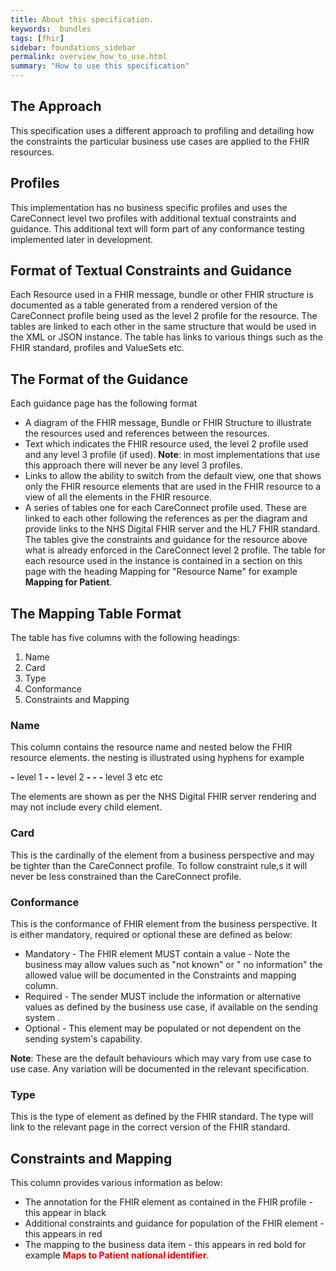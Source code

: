 ```yaml
---
title: About this specification.
keywords:  bundles
tags: [fhir]
sidebar: foundations_sidebar
permalink: overview_how_to_use.html
summary: "How to use this specification"
---
```


## The Approach ##

This specification uses a different approach to profiling and detailing how the constraints the particular business use cases are applied to the FHIR resources. 

## Profiles ##
This implementation has no business specific profiles and uses the CareConnect level two profiles with additional textual constraints and guidance. This additional text will form part of any conformance testing implemented later in development. 

## Format of Textual Constraints and Guidance ##       

Each Resource used in a FHIR message, bundle or other FHIR structure is documented as a table generated from a rendered version of the CareConnect profile being used as the level 2 profile for the resource. The tables are linked to each other in the same structure that would be used in the XML or JSON instance. The table has links to various things such as the FHIR standard, profiles and ValueSets etc.

## The Format of the Guidance ##

Each guidance page has the following format

- A diagram of the FHIR message, Bundle or FHIR Structure to illustrate the resources used and references between the resources.
- Text which indicates the FHIR resource used, the level 2 profile used and any level 3 profile (if used). **Note**: in most implementations that use this approach there will never be any level 3 profiles.
- Links to allow the ability to switch from the default view, one that shows only the FHIR resource elements that are used in the FHIR resource to a view of all the elements in the FHIR resource. 
- A series of tables one for each CareConnect profile used. These are linked to each other following the references as per the diagram and provide links to the NHS Digital FHIR server and the HL7 FHIR standard. The tables give the constraints and guidance for the resource above what is already enforced in the CareConnect level 2 profile. The table for each resource used in the instance is contained in a section on this page with the heading Mapping for "Resource Name" for example **Mapping for Patient**.

## The Mapping Table Format ##
The table has five columns with the following headings:
1. Name
2. Card
3. Type
4. Conformance
5. Constraints and Mapping

### Name ###
This column contains the resource name and nested below the FHIR resource elements. the nesting is illustrated using hyphens for example

**-** level 1
**- -** level 2
**- - -** level 3 etc etc

The elements are shown as per the NHS Digital FHIR server rendering and may not include every child element.

### Card ###
This is the cardinally of the element from a business perspective and may be tighter than the CareConnect profile. To follow constraint rule,s it will never be less constrained than the CareConnect profile.

### Conformance ###
This is the conformance of FHIR element from the business perspective. It is either mandatory, required or optional these are defined as below:

-  Mandatory - The FHIR element MUST contain a value - Note the business may allow values such as "not known" or " no information" the allowed value will be documented in the Constraints and mapping column.
-  Required - The sender MUST include the information or alternative values as defined by the business use case, if available on the sending system .
-  Optional - This element may be populated or not dependent on the sending system's capability.

**Note**: These are the default behaviours which may vary from use case to use case. Any variation will be documented in the relevant specification.  

### Type ###
This is the type of element as defined by the FHIR standard. The type will link to the relevant page in the correct version of the FHIR standard.

## Constraints and Mapping ##
This column provides various information as below:
- The annotation for the FHIR element as contained in the FHIR profile - this appear in black
- Additional constraints and guidance for population of the FHIR element - this appears in red
- The mapping to the business data item - this appears in red bold for example<font color='red'> <b>Maps to Patient national identifier</b></font>.

 